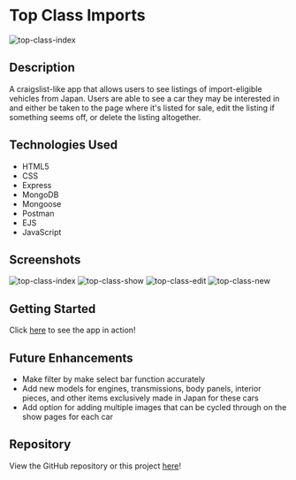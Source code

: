 # Top Class Imports
![top-class-index](https://user-images.githubusercontent.com/110944138/190487775-47566e6a-46ab-4ea0-ba20-578960e2d035.PNG)

## Description
A craigslist-like app that allows users to see listings of import-eligible vehicles from Japan. Users are able to see a car they may be interested in and either be taken to the page where it's listed for sale, edit the listing if something seems off, or delete the listing altogether.

## Technologies Used
- HTML5
- CSS
- Express
- MongoDB
- Mongoose
- Postman
- EJS
- JavaScript

## Screenshots
![top-class-index](https://user-images.githubusercontent.com/110944138/190488956-665ab58d-81dd-440f-a240-4fce48655f25.PNG)
![top-class-show](https://user-images.githubusercontent.com/110944138/190488974-18755eb7-71c0-44eb-9129-856f860b2c36.PNG)
![top-class-edit](https://user-images.githubusercontent.com/110944138/190488984-15f840f2-0895-4e6c-b8d9-dd82d98bfba0.PNG)
![top-class-new](https://user-images.githubusercontent.com/110944138/190488990-f8080bd3-19d0-4392-beba-217469e7ab7e.PNG)

## Getting Started
Click [here](https://top-class-imports.herokuapp.com/) to see the app in action!

## Future Enhancements
- Make filter by make select bar function accurately
- Add new models for engines, transmissions, body panels, interior pieces, and other items exclusively made in Japan for these cars
- Add option for adding multiple images that can be cycled through on the show pages for each car

## Repository
View the GitHub repository or this project [here](https://github.com/adicerbo/top-class-imports)!
